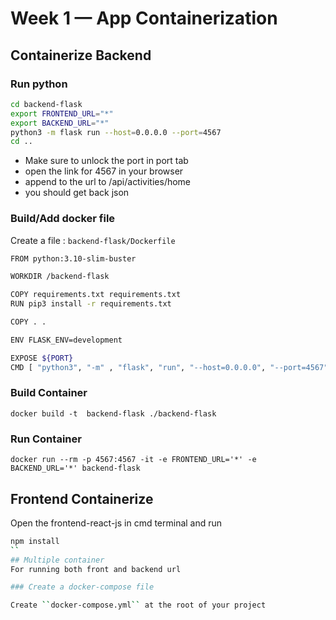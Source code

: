 # Week 1 — App Containerization
## Containerize Backend

### Run python
```sh
cd backend-flask
export FRONTEND_URL="*"
export BACKEND_URL="*"
python3 -m flask run --host=0.0.0.0 --port=4567
cd ..
```
 - Make sure to unlock the port in port tab
 - open the link for 4567 in your browser
 - append to the url to /api/activities/home
 - you should get back json

### Build/Add docker file
Create a file : ``backend-flask/Dockerfile``

```sh
FROM python:3.10-slim-buster

WORKDIR /backend-flask

COPY requirements.txt requirements.txt
RUN pip3 install -r requirements.txt

COPY . .

ENV FLASK_ENV=development

EXPOSE ${PORT}
CMD [ "python3", "-m" , "flask", "run", "--host=0.0.0.0", "--port=4567"]

```

### Build Container
```
docker build -t  backend-flask ./backend-flask
```

### Run Container

```
docker run --rm -p 4567:4567 -it -e FRONTEND_URL='*' -e BACKEND_URL='*' backend-flask
```

## Frontend Containerize
Open the frontend-react-js in cmd terminal and run 
```sh
npm install
``
## Multiple container 
For running both front and backend url 

### Create a docker-compose file

Create ``docker-compose.yml`` at the root of your project


